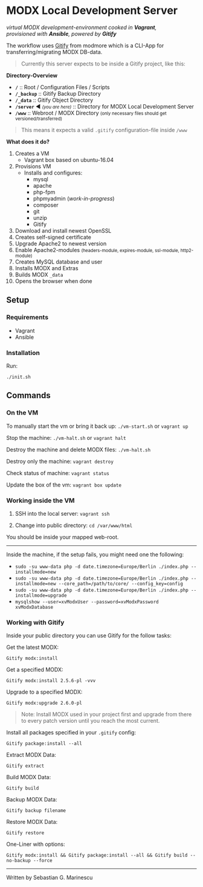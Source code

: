 MODX Local Development Server
=====================
*virtual MODX development-environment cooked in **Vagrant**, 
<br>provisioned with **Ansible**, powered by **Gitify*** 

The workflow uses [Gitify](https://github.com/modmore/Gitify) from modmore which is a CLI-App for transferring/migrating MODX DB-data.

> Currently this server expects to be inside a Gitify project, like this: 

**Directory-Overview**

- **`/`** 
  :: Root / Configuration Files / Scripts
- **`/_backup`** 
  :: Gitify Backup Directory
- **`/_data`** 
  :: Gitify Object Directory
- **`/server`** :arrow_backward: <small>*(you are here)*</small>
  :: Directory for MODX Local Development Server
- **`/www`** 
  :: Webroot / MODX Directory <small>(only necessary files should get versioned/transferred)</small> 

> This means it expects a valid `.gitify` configuration-file inside `/www`

**What does it do?**
1. Creates a VM
    - Vagrant box based on ubuntu-16.04
2. Provisions VM
    - Installs and configures:
        - mysql
        - apache
        - php-fpm
        - phpmyadmin (*work-in-progress*)
        - composer
        - git
        - unzip
        - Gitify
3. Download and install newest OpenSSL
4. Creates self-signed certificate
5. Upgrade Apache2 to newest version
6. Enable Apache2-modules <small>(headers-module, expires-module, ssl-module, http2-module)</small>
7. Creates MySQL database and user
8. Installs MODX and Extras
9. Builds MODX `_data`
10. Opens the browser when done

## Setup
### Requirements
- Vagrant
- Ansible

### Installation
Run: 
```
./init.sh
```

## Commands
### On the VM

To manually start the vm or bring it back up: 
`./vm-start.sh` or `vagrant up`

Stop the machine:
`./vm-halt.sh` or `vagrant halt`

Destroy the machine and delete MODX files:
`./vm-halt.sh`

Destroy only the machine:
`vagrant destroy`

Check status of machine: 
`vagrant status`

Update the box of the vm: 
`vagrant box update`


### Working inside the VM
1. SSH into the local server: 
`vagrant ssh`

2. Change into public directory:
`cd /var/www/html`

You should be inside your mapped web-root.

---

Inside the machine, if the setup fails, you might need one the following: 

- `sudo -su www-data php -d date.timezone=Europe/Berlin ./index.php --installmode=new`
- `sudo -su www-data php -d date.timezone=Europe/Berlin ./index.php --installmode=new --core_path=/path/to/core/ --config_key=config`
- `sudo -su www-data php -d date.timezone=Europe/Berlin ./index.php --installmode=upgrade`
- `mysqlshow --user=xvModxUser --password=xvModxPassword xvModxDatabase`

### Working with Gitify
Inside your public directory you can use Gitify for the follow tasks:

Get the latest MODX:
```
Gitify modx:install
```

Get a specified MODX:
```
Gitify modx:install 2.5.6-pl -vvv
```

Upgrade to a specified MODX:
```
Gitify modx:upgrade 2.6.0-pl
```

> Note:
Install MODX used in your project first and upgrade from there to every patch version until you reach the most current.


Install all packages specified in your `.gitify` config: 
```
Gitify package:install --all
```

Extract MODX Data:
```
Gitify extract
```

Build MODX Data:
```
Gitify build
```

Backup MODX Data:
```
Gitify backup filename
```

Restore MODX Data:
```
Gitify restore
```

One-Liner with options:
```
Gitify modx:install && Gitify package:install --all && Gitify build --no-backup --force
```

---

Written by Sebastian G. Marinescu 
